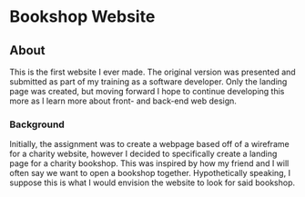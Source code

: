 # Bookshop Website
## About
This is the first website I ever made. The original version was presented and submitted as part of my training as a software developer. Only the landing page was created, but moving forward I hope to continue developing this more as I learn more about front- and back-end web design. 
### Background
Initially, the assignment was to create a webpage based off of a wireframe for a charity website, however I decided to specifically create a landing page for a charity bookshop. This was inspired by how my friend and I will often say we want to open a bookshop together. 
Hypothetically speaking, I suppose this is what I would envision the website to look for said bookshop. 
